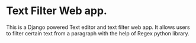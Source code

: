 # Text Filter Web app.
This is a Django powered Text editor and text filter web app.
It allows users to filter certain text from a paragraph with the help of Regex python library.

